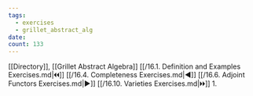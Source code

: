 ```yaml
---
tags:
  - exercises
  - grillet_abstract_alg
date:
count: 133
---
```

[[Directory]], [[Grillet Abstract Algebra]]
[[/16.1. Definition and Examples Exercises.md|🞀🞀]] [[/16.4. Completeness Exercises.md|◀]] [[/16.6. Adjoint Functors Exercises.md|▶]] [[/16.10. Varieties Exercises.md|🞂🞂]]
1. 